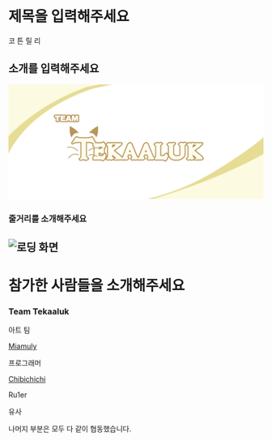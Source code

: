 # 제목을 입력해주세요
코 튼 릴 리
## 소개를 입력해주세요
![팀 이미지](img/Tekaaluk.jpg)

### 줄거리를 소개해주세요
![로딩 화면](img/loading.png)
---

# 참가한 사람들을 소개해주세요

### Team Tekaaluk

아트 팀

[Miamuly](https://twitter.com/miamuly144)

프로그래머

[Chibichichi](https://twitter.com/chibi_chisup)

Ru1er

유사


나머지 부분은 모두 다 같이 협동했습니다.
